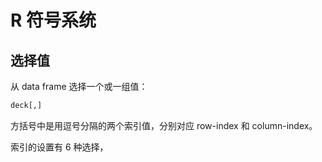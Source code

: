 # R 符号系统

## 选择值

从 data frame 选择一个或一组值：

```R
deck[,]
```

方括号中是用逗号分隔的两个索引值，分别对应 row-index 和 column-index。

索引的设置有 6 种选择，